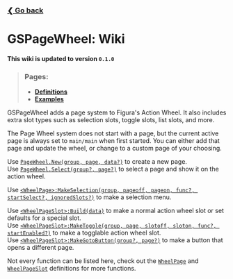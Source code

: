 ### [❮ Go back](../)

# GSPageWheel: Wiki
[#pwn]: ./defs.md#pagewheelnew
[#pws]: ./defs.md#pagewheelselect

[dwp#wp]: ./defs/wheelpage.md#wheelpage
[dwp#wpms]: ./defs/wheelpage.md#wheelpagemakeselection

[dwps#wps]: ./defs/wheelpageslot.md#wheelpageslot
[dwps#wpsb]: ./defs/wheelpageslot.md#wheelpageslotbuild
[dwps#wpsmt]: ./defs/wheelpageslot.md#wheelpageslotmaketoggle
[dwps#wpsmgb]: ./defs/wheelpageslot.md#wheelpageslotgotobutton

#### This wiki is updated to version `0.1.0`
> ### Pages:
> * [**Definitions**](./defs.md)
> * [**Examples**](./examples.md)

GSPageWheel adds a page system to Figura's Action Wheel. It also includes extra slot types such as selection slots, toggle slots, list slots, and more.

The Page Wheel system does not start with a page, but the current active page is always set to `main/main` when first started. You can either add that page and update the wheel, or change to a custom page of your choosing.

Use [`PageWheel.New(group, page, data?)`][#pwn] to create a new page.  
Use [`PageWheel.Select(group?, page?)`][#pws] to select a page and show it on the action wheel.  

Use [`<WheelPage>:MakeSelection(group, pageoff, pageon, func?, startSelect?, ignoredSlots?)`][dwp#wpms] to make a selection menu.

Use [`<WheelPageSlot>:Build(data)`][dwps#wpsb] to make a normal action wheel slot or set defaults for a special slot.  
Use [`<WheelPageSlot>:MakeToggle(group, page, slotoff, sloton, func?, startEnabled?)`][dwps#wpsmt] to make a togglable action wheel slot.  
Use [`<WheelPageSlot>:MakeGotoButton(group?, page?)`][dwps#wpsmgb] to make a button that opens a different page.

Not every function can be listed here, check out the [`WheelPage`][dwp#wp] and [`WheelPageSlot`][dwps#wps] definitions for more functions.
